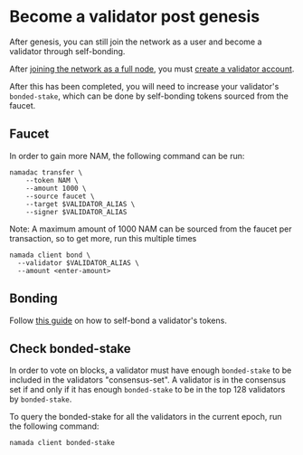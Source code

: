 # Become a validator post genesis

After genesis, you can still join the network as a user and become a validator through self-bonding. 

After [joining the network as a full node](../../running-a-full-node.md), you must [create a validator account](../../validators/post-genesis-validator-setup.md).

After this has been completed, you will need to increase your validator's `bonded-stake`, which can be done by self-bonding tokens sourced from the faucet.

## Faucet

In order to gain more NAM, the following command can be run: 
```shell
namadac transfer \
    --token NAM \
    --amount 1000 \
    --source faucet \
    --target $VALIDATOR_ALIAS \
    --signer $VALIDATOR_ALIAS
```
Note: A maximum amount of 1000 NAM can be sourced from the faucet per transaction, so to get more, run this multiple times

```shell
namada client bond \
  --validator $VALIDATOR_ALIAS \
  --amount <enter-amount>
```

## Bonding
Follow [this guide](../../validators/staking.md) on how to self-bond a validator's tokens.

## Check bonded-stake
In order to vote on blocks, a validator must have enough `bonded-stake` to be included in the validators "consensus-set". A validator is in the consensus set if and only if it has enough `bonded-stake` to be in the top 128 validators by `bonded-stake`.

To query the bonded-stake for all the validators in the current epoch, run the following command:
```bash
namada client bonded-stake
```